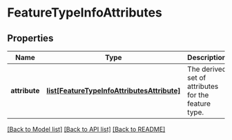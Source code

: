 # FeatureTypeInfoAttributes

## Properties
Name | Type | Description | Notes
------------ | ------------- | ------------- | -------------
**attribute** | [**list[FeatureTypeInfoAttributesAttribute]**](FeatureTypeInfoAttributesAttribute.md) | The derived set of attributes for the feature type. | [optional] 

[[Back to Model list]](../README.md#documentation-for-models) [[Back to API list]](../README.md#documentation-for-api-endpoints) [[Back to README]](../README.md)


